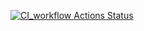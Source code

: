[![CI_workflow Actions Status](https://github.com/DauRR/bdt/workflows/CI_workflow/badge.svg)](https://github.com/DauRR/bdt/actions)
